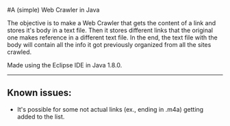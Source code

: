 #A (simple) Web Crawler in Java

The objective is to make a Web Crawler that gets the content of a link and stores it's body in a text file. Then it stores different links that the original one makes reference in a different text file. In the end, the text file with the body will contain all the info it got previously organized from all the sites crawled.

Made using the Eclipse IDE in Java 1.8.0.

---------------------------------------------------------------------------
## Known issues:

- It's possible for some not actual links (ex., ending in .m4a) getting added to the list.